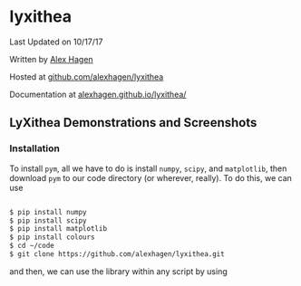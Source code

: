 
# lyxithea

Last Updated on 10/17/17

Written by [Alex Hagen](http://alexhagen.github.io)

Hosted at [github.com/alexhagen/lyxithea](http://github.com/alexhagen/lyxithea)

Documentation at [alexhagen.github.io/lyxithea/](http://alexhagen.github.io/lyxithea/)

## LyXithea Demonstrations and Screenshots

### Installation

To install `pym`, all we have to do is install `numpy`, `scipy`, and
`matplotlib`, then download `pym` to our code directory (or wherever, really).
To do this, we can use

```bash

$ pip install numpy
$ pip install scipy
$ pip install matplotlib
$ pip install colours
$ cd ~/code
$ git clone https://github.com/alexhagen/lyxithea.git

```

and then, we can use the library within any script by using


```python

```
